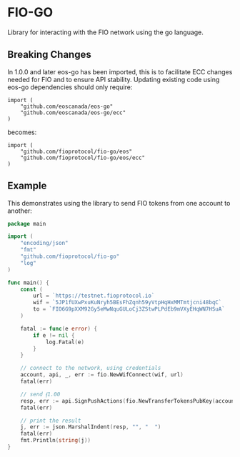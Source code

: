 # FIO-GO

Library for interacting with the FIO network using the go language.

## Breaking Changes

In 1.0.0 and later eos-go has been imported, this is to facilitate ECC changes needed for FIO and to ensure API stability.
Updating existing code using eos-go dependencies should only require:

```
import (
	"github.com/eoscanada/eos-go"
	"github.com/eoscanada/eos-go/ecc"
)
```

becomes:

```
import (
	"github.com/fioprotocol/fio-go/eos"
	"github.com/fioprotocol/fio-go/eos/ecc"
)
```

## Example

This demonstrates using the library to send FIO tokens from one account to another:

```go
package main

import (
	"encoding/json"
	"fmt"
	"github.com/fioprotocol/fio-go"
	"log"
)

func main() {
	const (
		url = `https://testnet.fioprotocol.io`
		wif = `5JP1fUXwPxuKuNryh5BEsFhZqnh59yVtpHqHxMMTmtjcni48bqC`
		to = `FIO6G9pXXM92Gy5eMwNquGULoCj3ZStwPLPdEb9mVXyEHqWN7HSuA`
	)

	fatal := func(e error) {
    	if e != nil {
    		log.Fatal(e)
    	}
    }

	// connect to the network, using credentials
	account, api, _, err := fio.NewWifConnect(wif, url)
	fatal(err)

	// send ᵮ1.00
	resp, err := api.SignPushActions(fio.NewTransferTokensPubKey(account.Actor, to, fio.Tokens(1.0)))
	fatal(err)

	// print the result
	j, err := json.MarshalIndent(resp, "", "  ")
	fatal(err)
	fmt.Println(string(j))
}

```

